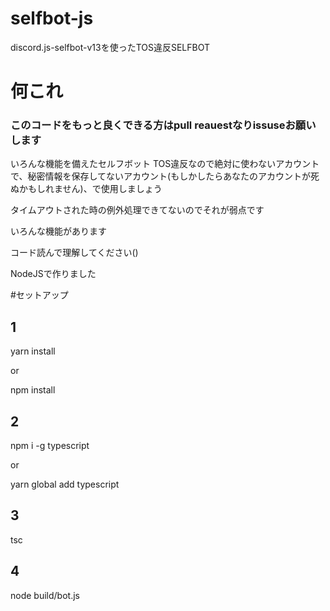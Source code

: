 # selfbot-js
discord.js-selfbot-v13を使ったTOS違反SELFBOT

# 何これ

### このコードをもっと良くできる方はpull reauestなりissuseお願いします

いろんな機能を備えたセルフボット TOS違反なので絶対に使わないアカウントで、秘密情報を保存してないアカウント(もしかしたらあなたのアカウントが死ぬかもしれません)、で使用しましょう

タイムアウトされた時の例外処理できてないのでそれが弱点です

いろんな機能があります

コード読んで理解してください()

NodeJSで作りました

#セットアップ

## 1

yarn install

or

npm install

## 2

npm i -g typescript
 
or
 
yarn global add typescript
 
## 3

tsc

## 4

node build/bot.js
